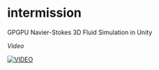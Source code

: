 # intermission
GPGPU Navier-Stokes 3D Fluid Simulation in Unity

*Video*

[![VIDEO](https://img.youtube.com/vi/bpzqkzs70XM/0.jpg)](https://www.youtube.com/watch?v=bpzqkzs70XM)
